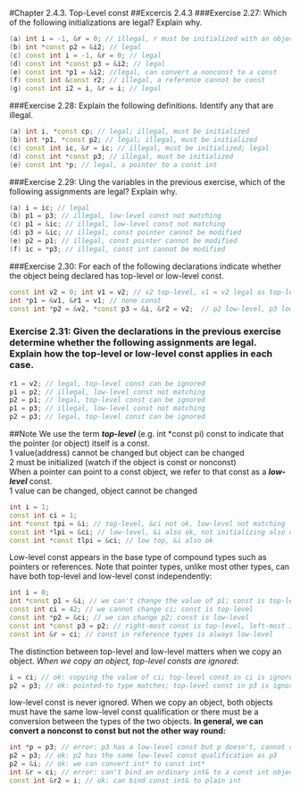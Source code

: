 #Chapter 2.4.3. Top-Level const
##Excercis 2.4.3 
###Exercise 2.27: Which of the following initializations are legal? Explain why.
```C++
(a) int i = -1, &r = 0; // illegal, r must be initialized with an object. 
(b) int *const p2 = &i2; // legal 
(c) const int i = -1, &r = 0; // legal
(d) const int *const p3 = &i2; // legal 
(e) const int *p1 = &i2; //legal, can convert a nonconst to a const 
(f) const int &const r2; // illegal, a reference cannot be const 
(g) const int i2 = i, &r = i; // legal
```
###Exercise 2.28: Explain the following definitions. Identify any that are illegal.
```C++
(a) int i, *const cp; // legal; illegal, must be initialized 
(b) int *p1, *const p2; // legal; illegal, must be initialized 
(c) const int ic, &r = ic; // illegal, must be initialized; legal 
(d) const int *const p3; // illegal, must be initialized 
(e) const int *p; // legal, a pointer to a const int
```
###Exercise 2.29: Uing the variables in the previous exercise, which of the following assignments are legal? Explain why.
```C++
(a) i = ic; // legal
(b) p1 = p3; // illegal, low-level const not matching
(c) p1 = &ic; // illegal, low-level const not matching
(d) p3 = &ic; // illegal, const pointer cannot be modified
(e) p2 = p1; // illegal, const pointer cannot be modified
(f) ic = *p3; // illegal, const int cannot be modified
```
###Exercise 2.30: For each of the following declarations indicate whether the object being declared has top-level or low-level const.
```C++
const int v2 = 0; int v1 = v2; // v2 top-level, v1 = v2 legal as top-level can be ignored
int *p1 = &v1, &r1 = v1; // none const 
const int *p2 = &v2, *const p3 = &i, &r2 = v2;  // p2 low-level, p3 low-and-top-level, r2 low-level 
```
### Exercise 2.31: Given the declarations in the previous exercise determine whether the following assignments are legal. Explain how the top-level or low-level const applies in each case.
```C++
r1 = v2; // legal, top-level const can be ignored 
p1 = p2; // illegal, low-level const not matching
p2 = p1; // legal, top-level const can be ignored 
p1 = p3; // illegal, low-level const not matching
p2 = p3; // legal, top-level const can be ignored 
```
##Note
We use the term ***top-level*** (e.g. int *const pi) const to indicate that the pointer (or object) itself is a const. <br>
1 value(address) cannot be changed but object can be changed<br>
2 must be initialized (watch if the object is const or nonconst)<br>
When a pointer can point to a const object, we refer to that const as a ***low-level*** const.<br>
1 value can be changed, object cannot be changed
```C++
int i = 1;
const int ci = 1;
int *const tpi = &i; // top-level, &ci not ok, low-level not matching
const int *lpi = &ci; // low-level, &i also ok, not initializing also ok
const int *const tlpi = &ci; // low top, &i also ok

``` 
Low-level const appears in the base type of compound types such as pointers or references. Note that pointer types, unlike most other types, can have both top-level and low-level const independently:
```C++
int i = 0;
int *const p1 = &i; // we can't change the value of p1; const is top-level
const int ci = 42; // we cannot change ci; const is top-level
const int *p2 = &ci; // we can change p2; const is low-level
const int *const p3 = p2; // right-most const is top-level, left-most is not
const int &r = ci; // const in reference types is always low-level
```
The distinction between top-level and low-level matters when we copy an object. *When we copy an object, top-level consts are ignored*:
```C++
i = ci; // ok: copying the value of ci; top-level const in ci is ignored
p2 = p3; // ok: pointed-to type matches; top-level const in p3 is ignored
```
low-level const is never ignored. When we copy an object, both objects must have the same low-level const qualification or there must be a conversion between the types of the two objects. **In general, we can convert a nonconst to const but not the other way round:**
```C++
int *p = p3; // error: p3 has a low-level const but p doesn't, cannot convert const p3 to a nonconst pointer 
p2 = p3; // ok: p2 has the same low-level const qualification as p3
p2 = &i; // ok: we can convert int* to const int*
int &r = ci; // error: can't bind an ordinary int& to a const int object
const int &r2 = i; // ok: can bind const int& to plain int
```